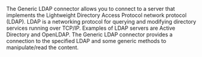 The Generic LDAP connector allows you to connect to a server that implements the Lightweight Directory Access Protocol network protocol (LDAP). LDAP is a networking protocol for querying and modifying directory services running over TCP/IP. Examples of LDAP servers are Active Directory and OpenLDAP. The Generic LDAP connector provides a connection to the specified LDAP and some generic methods to manipulate/read the content.